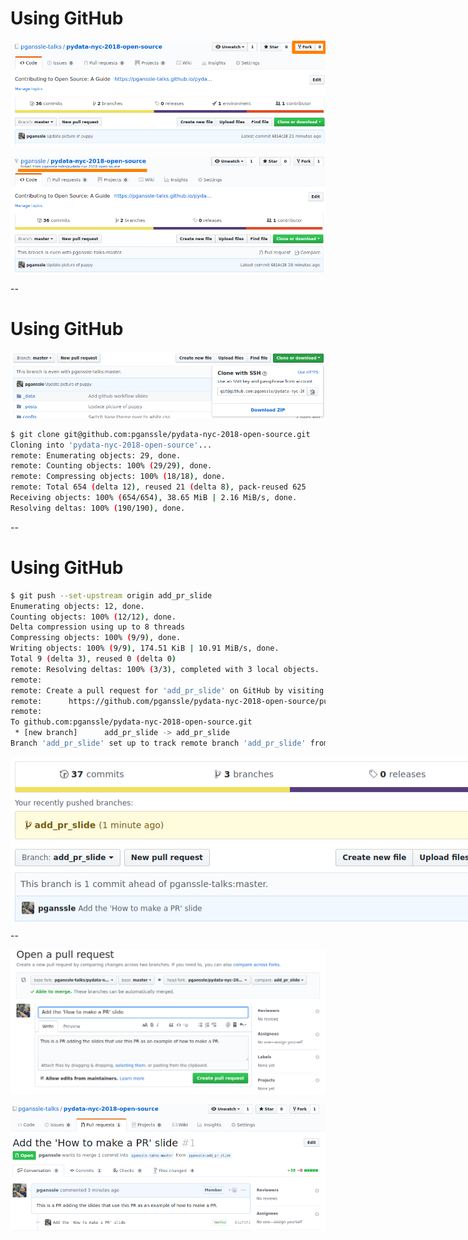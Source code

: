 # Using GitHub

<img src="images/make-pr/fork-repo.png"
     alt="Image showing the 'Fork' button in the top-right corner of the GitHub UI"
     id="ghscreenshot"
     />

<img src="images/make-pr/forked-repo.png"
     alt="Screenshot of the forked repo"
     id="ghscreenshot"
     /> <fragment/>

--

# Using GitHub

<img src="images/make-pr/clone-repo.png"
     alt="Image showing the 'Fork' button in the top-right corner of the GitHub UI"
     id="ghscreenshot"
     />


```bash
$ git clone git@github.com:pganssle/pydata-nyc-2018-open-source.git
Cloning into 'pydata-nyc-2018-open-source'...
remote: Enumerating objects: 29, done.
remote: Counting objects: 100% (29/29), done.
remote: Compressing objects: 100% (18/18), done.
remote: Total 654 (delta 12), reused 21 (delta 8), pack-reused 625
Receiving objects: 100% (654/654), 38.65 MiB | 2.16 MiB/s, done.
Resolving deltas: 100% (190/190), done.
```

--

# Using GitHub

```bash
$ git push --set-upstream origin add_pr_slide
Enumerating objects: 12, done.
Counting objects: 100% (12/12), done.
Delta compression using up to 8 threads
Compressing objects: 100% (9/9), done.
Writing objects: 100% (9/9), 174.51 KiB | 10.91 MiB/s, done.
Total 9 (delta 3), reused 0 (delta 0)
remote: Resolving deltas: 100% (3/3), completed with 3 local objects.
remote: 
remote: Create a pull request for 'add_pr_slide' on GitHub by visiting:
remote:      https://github.com/pganssle/pydata-nyc-2018-open-source/pull/new/add_pr_slide
remote: 
To github.com:pganssle/pydata-nyc-2018-open-source.git
 * [new branch]      add_pr_slide -> add_pr_slide
Branch 'add_pr_slide' set up to track remote branch 'add_pr_slide' from 'origin'.
```

<!-- Would prefer a better way to do this... -->

<style>
img.make_pr {
    position: absolute;
    width: 993px !important;
    height: 263px !important;
    top: 0 !important;
    left: 0 !important;
}
</style>

<div style="position:relative; width:993px; height: 263px; margin:0 auto;">
    <img src="images/make-pr/make-pr.png"
         alt="Image showing the 'Compare & pull request'  dialog after a new branch is pushed"
         id="ghscreenshot"
         class="fragment fade-out make_pr"
         data-fragment-index="0"
         />

    <img src="images/make-pr/make-pr-box.png"
         alt="Showing how to make a PR when the dialog isn't there"
         id="ghscreenshot"
         class="fragment fade-in make_pr"
         data-fragment-index="0"
         />

</div>

--

<img src="images/make-pr/create-pr-dialog.png"
     alt="Image showing what it looks like to create a pull request"
     id="ghscreenshot"
     />

<img src="images/make-pr/pr-made.png"
     alt="Image showing a completed pull request"
     id="ghscreenshot"
     /> <fragment/>

